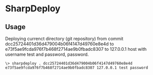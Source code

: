 # SharpDeploy

## Usage

Deploying currenct directory (git repository) from commit dcc25724401d36d479004b06f4147d49760e8e4d to e73f5ae9fcda976f7b468f2714ae9b0fbadc8307 to 127.0.0.1 host with username test and password, password.

```
\> sharpdeploy . dcc25724401d36d479004b06f4147d49760e8e4d e73f5ae9fcda976f7b468f2714ae9b0fbadc8307 127.0.0.1 test password
```
